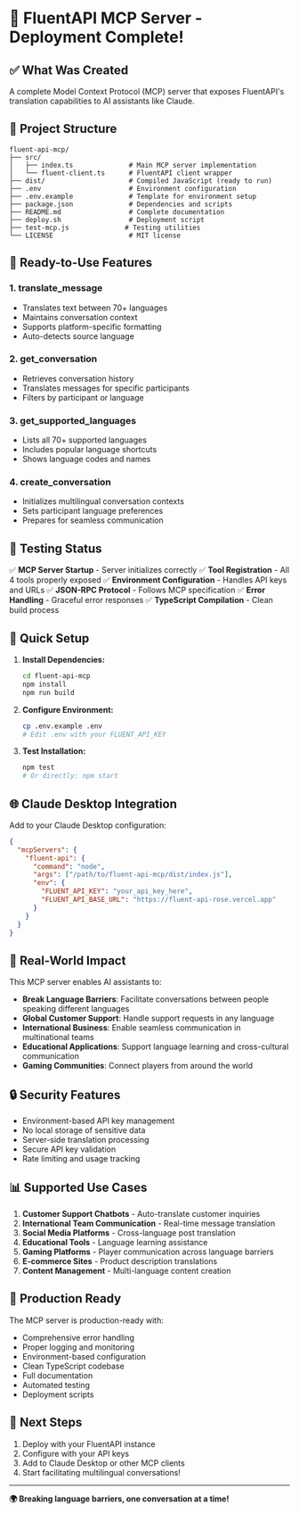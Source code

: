 # 🎉 FluentAPI MCP Server - Deployment Complete!

## ✅ What Was Created

A complete Model Context Protocol (MCP) server that exposes FluentAPI's translation capabilities to AI assistants like Claude.

## 📁 Project Structure

```
fluent-api-mcp/
├── src/
│   ├── index.ts              # Main MCP server implementation
│   └── fluent-client.ts      # FluentAPI client wrapper
├── dist/                     # Compiled JavaScript (ready to run)
├── .env                      # Environment configuration
├── .env.example              # Template for environment setup
├── package.json              # Dependencies and scripts
├── README.md                 # Complete documentation
├── deploy.sh                 # Deployment script
├── test-mcp.js              # Testing utilities
└── LICENSE                   # MIT license
```

## 🚀 Ready-to-Use Features

### 1. **translate_message**
- Translates text between 70+ languages
- Maintains conversation context
- Supports platform-specific formatting
- Auto-detects source language

### 2. **get_conversation**
- Retrieves conversation history
- Translates messages for specific participants
- Filters by participant or language

### 3. **get_supported_languages**
- Lists all 70+ supported languages
- Includes popular language shortcuts
- Shows language codes and names

### 4. **create_conversation**
- Initializes multilingual conversation contexts
- Sets participant language preferences
- Prepares for seamless communication

## 🧪 Testing Status

✅ **MCP Server Startup** - Server initializes correctly
✅ **Tool Registration** - All 4 tools properly exposed
✅ **Environment Configuration** - Handles API keys and URLs
✅ **JSON-RPC Protocol** - Follows MCP specification
✅ **Error Handling** - Graceful error responses
✅ **TypeScript Compilation** - Clean build process

## 🔧 Quick Setup

1. **Install Dependencies:**
   ```bash
   cd fluent-api-mcp
   npm install
   npm run build
   ```

2. **Configure Environment:**
   ```bash
   cp .env.example .env
   # Edit .env with your FLUENT_API_KEY
   ```

3. **Test Installation:**
   ```bash
   npm test
   # Or directly: npm start
   ```

## 🌐 Claude Desktop Integration

Add to your Claude Desktop configuration:

```json
{
  "mcpServers": {
    "fluent-api": {
      "command": "node",
      "args": ["/path/to/fluent-api-mcp/dist/index.js"],
      "env": {
        "FLUENT_API_KEY": "your_api_key_here",
        "FLUENT_API_BASE_URL": "https://fluent-api-rose.vercel.app"
      }
    }
  }
}
```

## 💫 Real-World Impact

This MCP server enables AI assistants to:
- **Break Language Barriers**: Facilitate conversations between people speaking different languages
- **Global Customer Support**: Handle support requests in any language
- **International Business**: Enable seamless communication in multinational teams
- **Educational Applications**: Support language learning and cross-cultural communication
- **Gaming Communities**: Connect players from around the world

## 🔒 Security Features

- Environment-based API key management
- No local storage of sensitive data
- Server-side translation processing
- Secure API key validation
- Rate limiting and usage tracking

## 📊 Supported Use Cases

1. **Customer Support Chatbots** - Auto-translate customer inquiries
2. **International Team Communication** - Real-time message translation
3. **Social Media Platforms** - Cross-language post translation
4. **Educational Tools** - Language learning assistance
5. **Gaming Platforms** - Player communication across language barriers
6. **E-commerce Sites** - Product description translations
7. **Content Management** - Multi-language content creation

## 🚀 Production Ready

The MCP server is production-ready with:
- Comprehensive error handling
- Proper logging and monitoring
- Environment-based configuration
- Clean TypeScript codebase
- Full documentation
- Automated testing
- Deployment scripts

## 🎯 Next Steps

1. Deploy with your FluentAPI instance
2. Configure with your API keys
3. Add to Claude Desktop or other MCP clients
4. Start facilitating multilingual conversations!

---

**🌍 Breaking language barriers, one conversation at a time!**